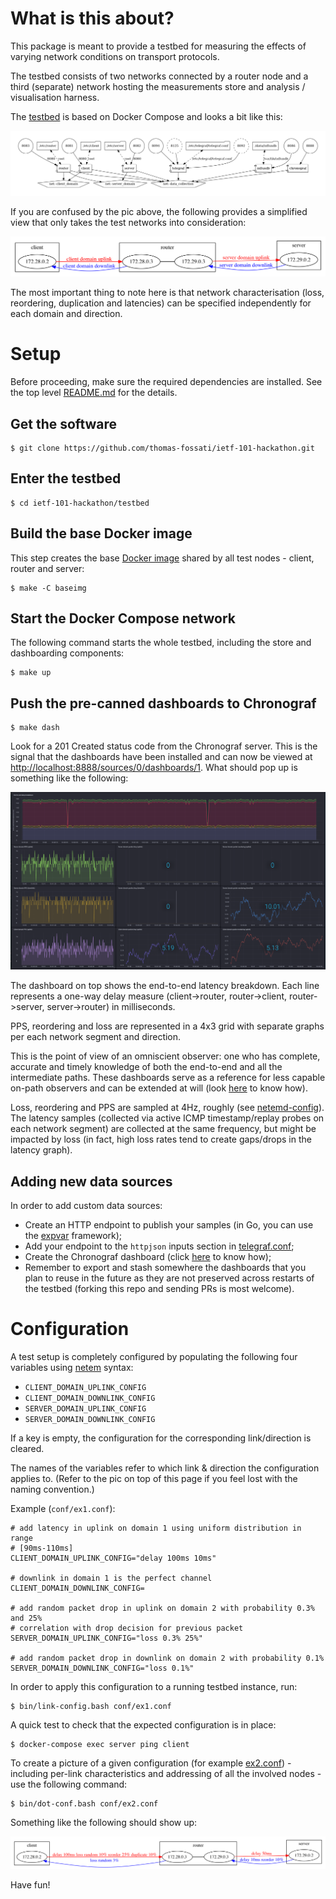# What is this about?

This package is meant to provide a testbed for measuring the effects of varying network conditions on transport protocols.

The testbed consists of two networks connected by a router node and a third (separate) network hosting the measurements store and analysis / visualisation harness.

The [testbed](docker-compose.yml) is based on Docker Compose and looks a bit like this:

![Alt text](pics/docker-compose.png?raw=true "docker compose network")

If you are confused by the pic above, the following provides a simplified view that only takes the test networks into consideration:

![Alt text](pics/ex0.conf.png?raw=true "simple pic")

The most important thing to note here is that network characterisation (loss, reordering, duplication and latencies) can be specified independently for each domain and direction.

# Setup

Before proceeding, make sure the required dependencies are installed.  See the top level [README.md](../README.md) for the details.

## Get the software
```
$ git clone https://github.com/thomas-fossati/ietf-101-hackathon.git
```

## Enter the testbed
```
$ cd ietf-101-hackathon/testbed
```

## Build the base Docker image
This step creates the base [Docker image](baseimg/Dockerfile) shared by all test nodes - client, router and server:
```
$ make -C baseimg
```

## Start the Docker Compose network
The following command starts the whole testbed, including the store and dashboarding components:
```
$ make up
```

## Push the pre-canned dashboards to Chronograf
```
$ make dash
```
Look for a 201 Created status code from the Chronograf server.  This is the signal that the dashboards have been installed and can now be viewed at [http://localhost:8888/sources/0/dashboards/1](http://localhost:8888/sources/0/dashboards/1).  What should pop up is something like the following:

![Alt text](pics/dashboards.png?raw=true "pre-canned dashboards")

The dashboard on top shows the end-to-end latency breakdown.  Each line represents a one-way delay measure (client->router, router->client, router->server, server->router) in milliseconds.

PPS, reordering and loss are represented in a 4x3 grid with separate graphs per each network segment and direction.

This is the point of view of an omniscient observer: one who has complete, accurate and timely knowledge of both the end-to-end and all the intermediate paths.  These dashboards serve as a reference for less capable on-path observers and can be extended at will (look [here](dashboards/README.md) to know how).

Loss, reordering and PPS are sampled at 4Hz, roughly (see [netemd-config](etc/router/netemd-config.json.in)).
The latency samples (collected via active ICMP timestamp/replay probes on each network segment) are collected at the same frequency, but might be impacted by loss (in fact, high loss rates tend to create gaps/drops in the latency graph).

## Adding new data sources
In order to add custom data sources:
  - Create an HTTP endpoint to publish your samples (in Go, you can use the [expvar](https://golang.org/pkg/expvar/) framework);
  - Add your endpoint to the `httpjson` inputs section in [telegraf.conf](etc/telegraf/telegraf.conf#L70);
  - Create the Chronograf dashboard (click [here](https://docs.influxdata.com/chronograf/v1.4/introduction/getting-started/) to know how);
  - Remember to export and stash somewhere the dashboards that you plan to reuse in the future as they are not preserved across restarts of the testbed (forking this repo and sending PRs is most welcome).

# Configuration

A test setup is completely configured by populating the following four variables using [netem](https://wiki.linuxfoundation.org/networking/netem) syntax:

- `CLIENT_DOMAIN_UPLINK_CONFIG`
- `CLIENT_DOMAIN_DOWNLINK_CONFIG`
- `SERVER_DOMAIN_UPLINK_CONFIG`
- `SERVER_DOMAIN_DOWNLINK_CONFIG`

If a key is empty, the configuration for the corresponding link/direction is cleared.

The names of the variables refer to which link & direction the configuration applies to.  (Refer to the pic on top of this page if you feel lost with the naming convention.)

Example (`conf/ex1.conf`):
```
# add latency in uplink on domain 1 using uniform distribution in range
# [90ms-110ms]
CLIENT_DOMAIN_UPLINK_CONFIG="delay 100ms 10ms"

# downlink in domain 1 is the perfect channel
CLIENT_DOMAIN_DOWNLINK_CONFIG=

# add random packet drop in uplink on domain 2 with probability 0.3% and 25%
# correlation with drop decision for previous packet
SERVER_DOMAIN_UPLINK_CONFIG="loss 0.3% 25%"

# add random packet drop in downlink on domain 2 with probability 0.1%
SERVER_DOMAIN_DOWNLINK_CONFIG="loss 0.1%"
```

In order to apply this configuration to a running testbed instance, run:
```
$ bin/link-config.bash conf/ex1.conf
```

A quick test to check that the expected configuration is in place:
```
$ docker-compose exec server ping client
```

To create a picture of a given configuration (for example [ex2.conf](conf/ex2.conf)) - including per-link characteristics and addressing of all the involved nodes - use the following command:
```
$ bin/dot-conf.bash conf/ex2.conf
```

Something like the following should show up:

![Alt text](pics/ex2.conf.png?raw=true "configuration pic")

Have fun!
